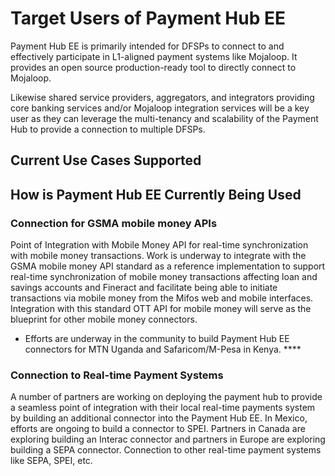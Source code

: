 # Target Users of Payment Hub EE

Payment Hub EE is primarily intended for DFSPs to connect to and effectively participate in L1-aligned payment systems like Mojaloop. It provides an open source production-ready tool to directly connect to Mojaloop. 

Likewise shared service providers, aggregators, and integrators providing core banking services and/or Mojaloop integration services will be a key user as they can leverage the multi-tenancy and scalability of the Payment Hub to provide a connection to multiple DFSPs.

## Current Use Cases Supported

## How is Payment Hub EE Currently Being Used

### **Connection for GSMA mobile money APIs**

Point of Integration with Mobile Money API for real-time synchronization with mobile money transactions. Work is underway to integrate with the GSMA mobile money API standard as a reference implementation to support real-time synchronization of mobile money transactions affecting loan and savings accounts and Fineract and facilitate being able to initiate transactions via mobile money from the Mifos web and mobile interfaces. Integration with this standard OTT API for mobile money will serve as the blueprint for other mobile money connectors. 

* Efforts are underway in the community to build Payment Hub EE connectors for MTN Uganda and Safaricom/M-Pesa in Kenya. ****

### **Connection to Real-time Payment Systems**

A number of partners are working on deploying the payment hub to provide a seamless point of integration with their local real-time payments system by building an additional connector into the Payment Hub EE. In Mexico, efforts are ongoing to build a connector to SPEI. Partners in Canada are exploring building an Interac connector and partners in Europe are exploring building a SEPA connector. Connection to other real-time payment systems like SEPA, SPEI, etc.



##  


